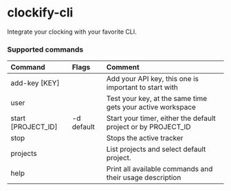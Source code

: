 # clockify-cli
Integrate your clocking with your favorite CLI. 

### Supported commands

|Command | Flags | Comment |
|:---|:---|:---|
|add-key [KEY] | | Add your API key, this one is important to start with|
|user| |Test your key, at the same time gets your active workspace |
|start [PROJECT_ID]| -d default | Start your timer, either the default project or by PROJECT_ID |
|stop | | Stops the active tracker |
|projects | | List projects and select default project.
|help | | Print all available commands and their usage description |
